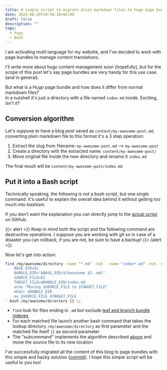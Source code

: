 ```yaml
---
title: A simple script to migrate plain markdown files to hugo page bundles
date: 2023-06-26T19:59:18+02:00
draft: false
description: ""
tags:
  - hugo
  - Bash
---
```

I am activating multi language for my website, and I've decided to work with page bundles to manage content translations.

I'll write more about hugo content management soon (hopefully), but for the scope of this post let's say page bundles are very handy for this use case (and in general).

But what is a Hugo page bundle and how does it differ from normal markdown files?  
In a nutshell it's just a directory with a file named `index.md` inside. Exciting, isn't it?

## Conversion algorithm

Let's suppose to have a blog post saved as `content/my-awesome-post.md`; converting plain markdown file to this format it's a 3 step operation:

1. Extract the slug from filename: `my-awesome-post.md` --> `my-awesome-post`
2. Create a directory with the extracted name: `content/my-awesome-post/`
3. Move original file inside the new directory and rename it `index.md`

The final result will be `content/my-awesome-post/index.md`

## Put it into a Bash script
Technically speaking, the following is not a bash script, but one single command: it's useful to explain the overall idea behind it without getting too much into *bashism*.

If you don't want the explanation you can directly jump to the [actual script](https://github.com/HyperTesto/hypertesto.me/blob/master/utils/migrate_to_page_bundle.sh) on GitHub.

{{< alert >}}
Keep in mind both the script and the following command are destructive operations. I suppose you are working with git so in case of a disaster you can rollback, if you are not, be sure to have a backup! 
{{< /alert >}}

Now let's get into action:

```bash
find /my/awesome/directory -name "*.md" -not  -name "index*.md" -not -name "_index*.md" -exec bash -c '
    BASE_DIR=$1
    BUNDLE_DIR="$BASE_DIR/$(basename $2 .md)"  
    SOURCE_FILE=$2
    TARGET_FILE=$BUNDLE_DIR/index.md
    echo "Moving $SOURCE_FILE to $TARGET_FILE"
    mkdir $BUNDLE_DIR 
    mv $SOURCE_FILE $TARGET_FILE
' bash /my/awesome/directory {} \;
```
* `find` look for files ending in `.md` but exclude [leaf and branch bundle indexes](https://gohugo.io/content-management/page-bundles/#leaf-bundles)
* For each matched file launch another bash command that takes the lookup directory `/my/awesome/directory` as first parameter and the matched file itself `{}` as second parameter
* The "subcommand" implements the algorithm described [above](#conversion-algorithm) and move the source file to its new location

I've successfully migrated all the content of this blog to page bundles with this simple and hacky solution ([commit](https://github.com/HyperTesto/hypertesto.me/commit/c6ff304ee7d88d842ab50bbbd2fc768f6ecf5b5a)). I hope this simple script will be useful to you too!

